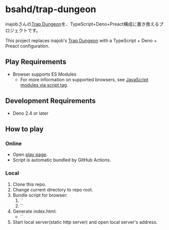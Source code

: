 # bsahd/trap-dungeon

inajobさんの[Trap Dungeon](https://github.com/inajob/trap-dungeon)を、TypeScript+Deno+Preact構成に置き換えるプロジェクトです。

This project replaces inajob's
[Trap Dungeon](https://github.com/inajob/trap-dungeon) with a TypeScript +
Deno + Preact configuration.

## Play Requirements

- Browser supports ES Modules
  - For more information on supported browsers, see
    [JavaScript modules via script tag](https://caniuse.com/es6-module).

## Development Requirements

- Deno 2.4 or later

## How to play

### Online

- Open [play page](https://bsahd.github.io/trap-dungeon/).
- Script is automatic bundled by GitHub Actions.

### Local

1. Clone this repo.
2. Change current directory to repo root.
3. Bundle script for browser:
   1. ``
   2. ``
4. Generate index.html:
   - ``
5. Start local server(static http server) and open local server's address.

